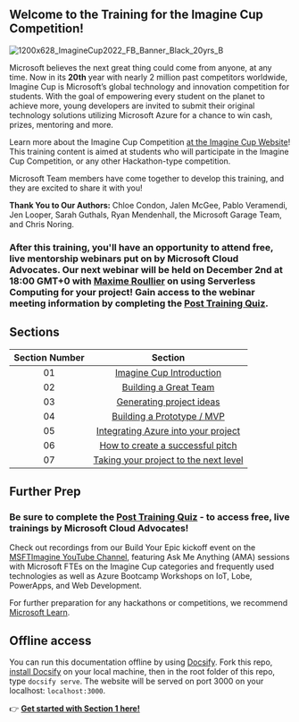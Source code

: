 ## Welcome to the Training for the Imagine Cup Competition!

![1200x628_ImagineCup2022_FB_Banner_Black_20yrs_B](https://user-images.githubusercontent.com/87670464/133935325-0cdcdfa1-8277-4892-99a3-7d3e089a0b8e.png)

Microsoft believes the next great thing could come from anyone, at any time. Now in its **20th** year with nearly 2 million past competitors worldwide, Imagine Cup is Microsoft’s global technology and innovation competition for students. With the goal of empowering every student on the planet to achieve more, young developers are invited to submit their original technology solutions utilizing Microsoft Azure for a chance to win cash, prizes, mentoring and more.

Learn more about the Imagine Cup Competition [at the Imagine Cup Website](https://imaginecup.microsoft.com/Events)!
This training content is aimed at students who will participate in the Imagine Cup Competition, or any other Hackathon-type competition.

Microsoft Team members have come together to develop this training, and they are excited to share it with you!

**Thank You to Our Authors:** Chloe Condon, Jalen McGee, Pablo Veramendi, Jen Looper, Sarah Guthals, Ryan Mendenhall, the Microsoft Garage Team, and Chris Noring. 

### After this training, you'll have an opportunity to attend free, live mentorship webinars put on by Microsoft Cloud Advocates. Our next webinar will be held on December 2nd at 18:00 GMT+0 with [Maxime Roullier](https://developer.microsoft.com/en-us/advocates/maxime-rouiller) on using Serverless Computing for your project! Gain access to the webinar meeting information by completing the [**Post Training Quiz**](https://zealous-pebble-06ae2440f.azurestaticapps.net/quiz/1). 

## Sections

| Section Number | Section |
| :----: | :----: | 
| 01 | [Imagine Cup Introduction]( /1-Imagine-Cup-Introduction) | 
| 02 | [Building a Great Team](/2-Building-a-Team) | 
| 03 | [Generating project ideas]( /3-Generating-Project-Ideas/README.md) | 
| 04 | [Building a Prototype / MVP]( /4-Building-A-Prototype/README.md) | 
| 05 | [Integrating Azure into your project]( /5-Integrating-Azure/README.md) |
| 06 | [How to create a successful pitch](/6-Successful-Pitch/README.md) | 
| 07 | [Taking your project to the next level]( /7-Next-Level/README.md) | 

## Further Prep

### Be sure to complete the [**Post Training Quiz**](https://zealous-pebble-06ae2440f.azurestaticapps.net/quiz/1) - to access free, live trainings by Microsoft Cloud Advocates! 

Check out recordings from our Build Your Epic kickoff event on the [MSFTImagine YouTube Channel](https://aka.ms/BuildYourEpic-Recordings), featuring Ask Me Anything (AMA) sessions with Microsoft FTEs on the Imagine Cup categories and frequently used technologies as well as Azure Bootcamp Workshops on IoT, Lobe, PowerApps, and Web Development.

For further preparation for any hackathons or competitions, we recommend [Microsoft Learn](https://docs.microsoft.com/learn/roles/student).

## Offline access

You can run this documentation offline by using [Docsify](https://docsify.js.org/#/). Fork this repo, [install Docsify](https://docsify.js.org/#/quickstart) on your local machine,  then in the root folder of this repo, type `docsify serve`. The website will be served on port 3000 on your localhost: `localhost:3000`.


👉  [**Get started with Section 1 here!**](/1-Imagine-Cup-Introduction/README.md)
